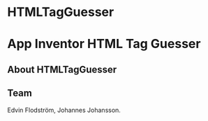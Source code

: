 # HTMLTagGuesser
App Inventor HTML Tag Guesser
===
About HTMLTagGuesser
---

Team
---
Edvin Flodström, Johannes Johansson.

